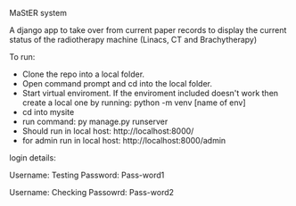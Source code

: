 MaStER system

A django app to take over from current paper records to display the current status of the radiotherapy machine (Linacs, CT and Brachytherapy)

To run:
- Clone the repo into a local folder.
- Open command prompt and cd into the local folder.
- Start virtual enviroment. If the enviroment included doesn't work then create a local one by running:      python -m venv [name of env]
- cd into mysite
- run command: py manage.py runserver
- Should run in local host: http://localhost:8000/
- for admin run in local host: http://localhost:8000/admin


login details:

Username: Testing
Password: Pass-word1

Username: Checking
Passowrd: Pass-word2
